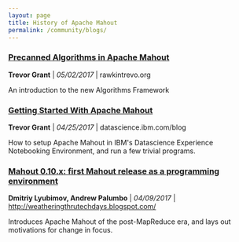 ```yaml
---
layout: page
title: History of Apache Mahout
permalink: /community/blogs/
---
```


<!-- Add to this collection, newest date on top in following format:
### [Title](Link to Post)
**Author**, _MM/DD/YYYY_, Name of Host
Description
-->

### [Precanned Algorithms in Apache Mahout](https://rawkintrevo.org/2017/05/02/introducing-pre-canned-algorithms-apache-mahout/)
**Trevor Grant** | _05/02/2017_ | rawkintrevo.org

An introduction to the new Algorithms Framework

### [Getting Started With Apache Mahout](https://datascience.ibm.com/blog/getting-started-with-apache-mahout-2/)
**Trevor Grant** | _04/25/2017_ | datascience.ibm.com/blog

How to setup Apache Mahout in IBM's Datascience Experience Notebooking Environment, and run a few trivial programs. 

### [Mahout 0.10.x: first Mahout release as a programming environment](http://www.weatheringthroughtechdays.com/2015/04/mahout-010x-first-mahout-release-as.html)
**Dmitriy Lyubimov, Andrew Palumbo** | _04/09/2017_ | http://weatheringthrutechdays.blogspot.com/

Introduces Apache Mahout of the post-MapReduce era, and lays out motivations for change in focus.

